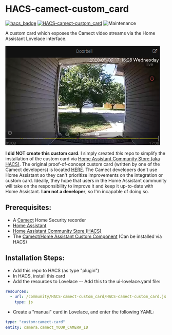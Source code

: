 # HACS-camect-custom_card
[![hacs_badge](https://img.shields.io/badge/HACS-Default-orange.svg)](https://github.com/custom-components/hacs) 
[![HACS-camect-custom_card](https://img.shields.io/github/v/release/pfunkmallone/HACS-camect-custom_card.svg?1)](https://github.com/pfunkmallone/HACS-camect-custom_card) ![Maintenance](https://img.shields.io/maintenance/yes/2020.svg)

A custom card which exposes the Camect video streams via the Home Assistant Lovelace interface.

<img src="https://github.com/pfunkmallone/HACS-camect-custom_card/blob/master/images/doorbell.png">


**I did NOT create this custom card**. I simply created *this* repo to simplify the installation of the custom card via [Home Assistant Community Store (aka HACS)](https://hacs.xyz/). The original proof-of-concept custom card (written by one of the Camect developers) is located [HERE](https://github.com/camect/home-assistant-integration). The Camect developers don't use Home Assistant so they can't prioritize improvements on the integration or custom card. Ideally, they hope that users in the Home Assistant community will take on the responsibility to improve it and keep it up-to-date with Home Assistant. **I am not a developer**, so I'm incapable of doing so.

## Prerequisites:
- A [Camect](https://camect.com) Home Security recorder
- [Home Assistant](https://home-assistant.io)
- [Home Assistant Community Store (HACS)](https://hacs.xyz)
- The [Camect/Home Assistant Custom Component](https://github.com/pfunkmallone/HACS-camect-integration) (Can be installed via HACS)

## Installation Steps:
- Add this repo to HACS (as type "plugin")
- In HACS, install this card
- Add the resources to Lovelace
-- Add this to the ui-lovelace.yaml file:
```yaml
resources:
  - url: /community/HACS-camect-custom_card/HACS-camect-custom_card.js
    type: js
```
- Create a "manual" card in Lovelace, and enter the following YAML:
```yaml
type: "custom:camect-card"
entity: camera.camect_YOUR_CAMERA_ID
```
